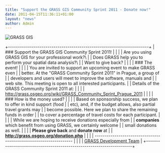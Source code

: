 ```yaml
---
title: "Support the GRASS GIS Community Sprint 2011 - Donate now!"
date: 2011-04-15T11:36:11+01:00
layout: "news"
author: Admin
---
```


![GRASS GIS](/images/logos/historical_logos/grasslogo_vector_small.png)

+-----------------------------------------------------------------------+
| ### Support the GRASS GIS Community Sprint 2011!                      |
|                                                                       |
| Are you using GRASS GIS for your professional work?\                  |
| Does GRASS help you to perform your spatial data analysis?\           |
| Want to give back?                                                    |
|                                                                       |
| ### The event!                                                        |
|                                                                       |
| You are invited to support an upcoming event to make GRASS even       |
| better. At the \"GRASS Community Sprint 2011\" in Prague, a group of  |
| developers and users will meet to improve the software, manuals and   |
| web site. This meeting is open to all interested participants.        |
| Details of the GRASS Community Sprint 2011 at:                        |
|                                                                       |
| <http://grass.osgeo.org/wiki/GRASS_Community_Sprint_Prague_2011>      |
|                                                                       |
| ### How is the money used?                                            |
|                                                                       |
| Based on sponsorship success, we plan to offer in kind support (food  |
| etc), and, if the budget allows, also partial travel grants may       |
| become possible. Here we plan to share the remaining funds in order   |
| to cover a percentage of travel costs for each participant.           |
|                                                                       |
| While we are hoping to receive donations especially from              |
| **companies** which benefit from using GRASS, we certainly welcome    |
| small donations as well.                                              |
|                                                                       |
| **Please give back** and **donate now** at                            |
| **<http://grass.osgeo.org/donation.php>**                             |
|                                                                       |
| -------------------------------------------------------------------   |
|                                                                       |
| [GRASS Development Team](http://grass.osgeo.org/wiki/Team)            |
+-----------------------------------------------------------------------+
